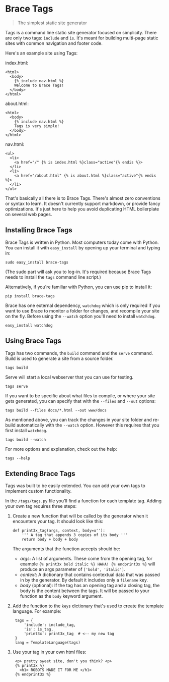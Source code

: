 Brace Tags
==========

> The simplest static site generator

Tags is a command line static site generator focused on simplicity. There are only two tags: `include` and `is`. It's meant for building multi-page static sites with common navigation and footer code.

Here's an example site using Tags:

index.html:

    <html>
      <body>
        {% include nav.html %}
        Welcome to Brace Tags!
      </body>
    </html>


about.html:

    <html>
      <body>
        {% include nav.html %}
        Tags is very simple!
      </body>
    </html>


nav.html:

    <ul>
      <li>
        <a href="/" {% is index.html %}class="active"{% endis %}>
      </li>
      <li>
        <a href="/about.html" {% is about.html %}class="active"{% endis %}>
      </li>
    </ul>        


That's basically all there is to Brace Tags. There's almost zero conventions or syntax to learn. It doesn't currently support markdown, or provide fancy optimizations. It's just here to help you avoid duplicating HTML boilerplate on several web pages.


## Installing Brace Tags

Brace Tags is written in Python. Most computers today come with Python. You can install it with `easy_install` by opening up your terminal and typing in:

    sudo easy_install brace-tags

(The sudo part will ask you to log-in. It's required because Brace Tags needs to install the `tags` command line script.)

Alternatively, if you're familiar with Python, you can use pip to install it:

    pip install brace-tags

Brace has one external dependency, `watchdog` which is only required if you want to use Brace to monitor a folder for changes, and recompile your site on the fly. Before using the `--watch` option you'll need to install `watchdog`.

    easy_install watchdog


## Using Brace Tags

Tags has two commands, the `build` command and the `serve` command. Build is used to generate a site from a source folder. 

    tags build

Serve will start a local webserver that you can use for testing. 

    tags serve

If you want to be specific about what files to compile, or where your site gets generated, you can specify that with the `--files` and `--out` options:

    tags build --files docs/*.html --out www/docs


As mentioned above, you can track the changes in your site folder and re-build automatically with the `--watch` option. However this requires that you first install `watchdog`.

    tags build --watch


For more options and explanation, check out the help:

    tags --help


## Extending Brace Tags

Tags was built to be easily extended. You can add your own tags to implement custom functionality. 

In the `/tags/tags.py` file you'll find a function for each template tag. Adding your own tag requires three steps:

1.  Create a new function that will be called by the generator when it encounters your tag. It should look like this:

        def print3x_tag(args, context, body=u''):
            ''' A tag that appends 3 copies of its body '''
            return body + body + body

    The arguments that the function accepts should be:
    
    - *args*: A list of arguments. These come from the opening tag, 
      for example `{% print3x bold italic %} HAHA! {% endprint3x %}` will 
      produce an args parameter of `['bold', 'italic']`.
    - *context*: A dictionary that contains contextual data that was passed 
      in by the generator. By default it includes only a `filename` key.
    - *body* (optional): If the tag has an opening tag and a closing tag, 
      the body is the content between the tags. It will be passed to your 
      function as the `body` keyword argument.

2. Add the function to the `keys` dictionary that's used to create the template language. For example:

        tags = {
            'include': include_tag,
            'is': is_tag,
            'print3x': print3x_tag  # <-- my new tag
        }
        lang = TemplateLanguage(tags)

3. Use your tag in your own html files:

        <p> pretty sweet site, don't you think? <p>
        {% print3x %}
          <h1> ROBOTS MADE IT FOR ME </h1>
        {% endprint3x %}

